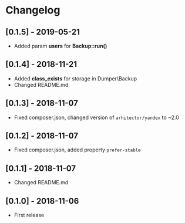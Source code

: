 # Changelog

## [0.1.5] - 2019-05-21

* Added param **users** for **Backup::run()**

## [0.1.4] - 2018-11-21

* Added **class_exists** for storage in Dumper\Backup
* Changed README.md

## [0.1.3] - 2018-11-07

* Fixed composer.json, changed version of `arhitector/yandex` to ~2.0

## [0.1.2] - 2018-11-07

* Fixed composer.json, added property `prefer-stable`

## [0.1.1] - 2018-11-07

* Changed README.md

## [0.1.0] - 2018-11-06

* First release